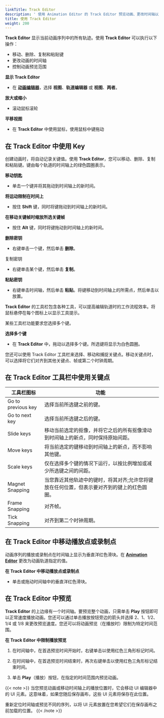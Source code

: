 ```yaml
---
linkTitle: Track Editor
description: ' 使用 Animation Editor 的 Track Editor 预览动画、更改时间轴以及在 Open 3D Engine 中使用关键点。 '
title: 使用 Track Editor
weight: 200
---
```


**Track Editor** 显示当前动画序列中的所有轨迹。使用 **Track Editor** 可以执行以下操作：
+ 移动、删除、复制和粘贴键
+ 更改动画的时间轴
+ 控制动画预览范围

**显示 Track Editor**
+ 在 [**动画编辑器**](../)，选择 **视图**、**轨道编辑器** 或 **视图**、**两者**。

**放大或缩小**
+ 滚动鼠标滚轮

**平移视图**
+ 在 **Track Editor** 中使用鼠标，使用鼠标中键拖动

## 在 Track Editor 中使用 Key

创建动画时，将自动记录关键值。使用 **Track Editor**，您可以移动、删除、复制和粘贴键。键由每个轨道的时间轴上的绿色圆圈表示。

**移动钥匙**
+ 单击一个键并将其拖动到时间轴上的新时间。

**将运动限制在时间上**
+ 按住 **Shift** 键，同时将键拖动到时间轴上的新时间。

**在移动关键帧时缩放所选关键帧**
+ 按住 **Alt** 键，同时将键拖动到时间轴上的新时间。

**删除密钥**
+ 右键单击一个键，然后单击 **删除**。

复制密钥
+ 右键单击某个键，然后单击 **复制**。

**粘贴密钥**
+ 右键单击时间轴，然后单击 **粘贴**。将键移动到时间轴上的所需点，然后单击以放置。

**Track Editor** 的工具栏包含各种工具，可以提高编辑轨道时的工作流程效率。将鼠标悬停在每个图标上以显示工具提示。

某些工具栏功能要求您选择多个键。

**选择多个键**
+ 在 **Track Editor** 中，拖动以选择多个键。所选键将显示为白色圆圈。

您还可以使用 Track Editor 工具栏来选择、移动和捕捉关键点。移动关键点时，可以选择将它们对齐到其他关键点、帧或第二个时钟周期。


## 在 Track Editor 工具栏中使用关键点

| 工具栏图标| 功能 |
| --- | --- |
| Go to previous key | 选择当前所选键之前的键。 |
| Go to next key | 选择当前所选键之后的键。 |
| Slide keys | 移动当前选定的抠像，并将它之后的所有抠像滑动到时间轴上的新点，同时保持原始间距。 |
| Move keys | 将当前选定的键移动到时间轴上的新点，而不影响其他键。 |
| Scale keys |  仅在选择多个键的情况下运行，以按比例增加或减少所选键之间的间距。  |
| Magnet Snapping | 当您靠近其他轨迹中的键时，将其对齐;允许您将键放在任何位置，但表示要对齐到的键上的红色圆圈。 |
| Frame Snapping | 对齐帧。 |
| Tick Snapping | 对齐到第二个时钟周期。|

## 在 Track Editor 中移动播放点或录制点

动画序列的播放或录制点在时间轴上显示为垂直洋红色滑块。在 [**Animation Editor**](../) 更改为动画轨道指定的值。

**在 Track Editor 中移动播放点或录制点**
+ 单击或拖动时间轴中的垂直洋红色滑块。

## 在 Track Editor 中预览

**Track Editor** 的上边缘有一个时间轴。要预览整个动画，只需单击 **Play** 按钮即可以正常速度播放动画。您还可以通过单击播放按钮旁边的箭头并选择 2、1、1/2、1/4 或 1/8 来更改预览速度。您还可以将动画预览（在播放时）限制为特定时间范围。

**在 Track Editor 中限制播放预览**

1. 在时间轴中，在首选预览时间开始时，右键单击以使用红色三角形标记时间。

1. 在时间轴中，在首选预览时间结束时，再次右键单击以使用红色三角形标记结束时间。

1. 单击 **Play**（播放）按钮，在指定的时间范围内预览动画。

{{< note >}}
当您预览动画或移动时间轴上的播放位置时，它会移动 UI 编辑器中的 UI 元素。这意味着，如果您随后保存画布，这些 UI 元素将保存在此位置。

重新定位时间轴或预览不同的序列，以将 UI 元素放置在您希望它们在保存画布之前加载的位置。
{{< /note >}}
